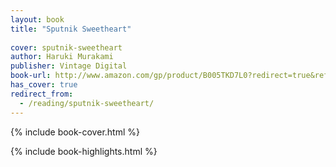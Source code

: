 ```yaml
---
layout: book
title: "Sputnik Sweetheart"
 
cover: sputnik-sweetheart
author: Haruki Murakami
publisher: Vintage Digital
book-url: http://www.amazon.com/gp/product/B005TKD7L0?redirect=true&ref_=kinw_myk_ro_title
has_cover: true
redirect_from:
  - /reading/sputnik-sweetheart/
---
```

{% include book-cover.html %}

{% include book-highlights.html %}
